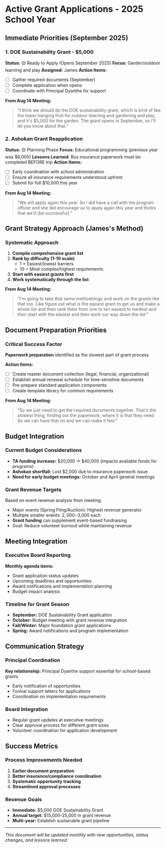 # Active Grant Applications - 2025 School Year

## Immediate Priorities (September 2025)

### 1. DOE Sustainability Grant - $5,000
**Status:** 🟡 Ready to Apply (Opens September 2025)
**Focus:** Garden/outdoor learning and play
**Assigned:** James
**Action Items:**
- [ ] Gather required documents (September)
- [ ] Complete application when opens
- [ ] Coordinate with Principal Dyanthe for support

**From Aug 14 Meeting:**
> "I think we should do the DOE sustainability grant, which is kind of like the lower hanging fruit for outdoor learning and gardening and play, and it's $5,000 for the garden. The grant opens in September, so I'll let you know about that."

### 2. Ashokan Grant Reapplication
**Status:** 🟡 Planning Phase
**Focus:** Educational programming (previous year was $8,000)
**Lessons Learned:** Bus insurance paperwork must be completed BEFORE trip
**Action Items:**
- [ ] Early coordination with school administration
- [ ] Ensure all insurance requirements understood upfront
- [ ] Submit for full $10,000 this year

**From Aug 14 Meeting:**
> "We will apply again this year. So I did have a call with the program officer and she did encourage us to apply again this year and thinks that we'd [be successful]."

## Grant Strategy Approach (James's Method)

### Systematic Approach
1. **Compile comprehensive grant list**
2. **Rank by difficulty (1-10 scale)**
   - 1 = Easiest/lowest barriers
   - 10 = Most complex/highest requirements
3. **Start with easiest grants first**
4. **Work systematically through the list**

**From Aug 14 Meeting:**
> "I'm going to take that same methodology and work on the grants like that too. Like figure out what is the easiest grant to get us and make a whole list and then rank them from one to ten easiest to hardest and then start with the easiest and then work our way down the list."

## Document Preparation Priorities

### Critical Success Factor
**Paperwork preparation** identified as the slowest part of grant process

**Action Items:**
- [ ] Create master document collection (legal, financial, organizational)
- [ ] Establish annual renewal schedule for time-sensitive documents
- [ ] Pre-prepare standard application components
- [ ] Create template library for common requirements

**From Aug 14 Meeting:**
> "So we just need to get the required documents together. That's the slowest thing, finding out the paperwork, where it is that they need. So we can have that on and we can make it fast."

## Budget Integration

### Current Budget Considerations
- **TA funding increase:** $20,000 → $40,000 (impacts available funds for programs)
- **Ashokan shortfall:** Lost $2,000 due to insurance paperwork issue
- **Need for early budget meetings:** October and April general meetings

### Grant Revenue Targets
Based on event revenue analysis from meeting:
- Major events (Spring Fling/Auction): Highest revenue generator
- Multiple smaller events: $2,000-$3,000 each
- **Grant funding** can supplement event-based fundraising
- Goal: Reduce volunteer burnout while maintaining revenue

## Meeting Integration

### Executive Board Reporting
**Monthly agenda items:**
- Grant application status updates
- Upcoming deadlines and opportunities
- Award notifications and implementation planning
- Budget impact analysis

### Timeline for Grant Season
- **September:** DOE Sustainability Grant application
- **October:** Budget meeting with grant revenue integration
- **Fall/Winter:** Major foundation grant applications
- **Spring:** Award notifications and program implementation

## Communication Strategy

### Principal Coordination
**Key relationship:** Principal Dyanthe support essential for school-based grants
- Early notification of opportunities
- Formal support letters for applications
- Coordination on implementation requirements

### Board Integration
- Regular grant updates at executive meetings
- Clear approval process for different grant sizes
- Volunteer coordination for application development

## Success Metrics

### Process Improvements Needed
1. **Earlier document preparation**
2. **Better insurance/compliance coordination**
3. **Systematic opportunity tracking**
4. **Streamlined approval processes**

### Revenue Goals
- **Immediate:** $5,000 DOE Sustainability Grant
- **Annual target:** $15,000-25,000 in grant revenue
- **Multi-year:** Establish sustainable grant pipeline

---

*This document will be updated monthly with new opportunities, status changes, and lessons learned.*